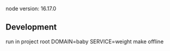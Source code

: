 node version: 16.17.0

## Development

run in project root
DOMAIN=baby SERVICE=weight make offline

